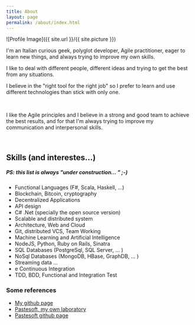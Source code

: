 ```yaml
---
title: About
layout: page
permalink: /about/index.html
---
```

![Profile Image]({{ site.url }}/{{ site.picture }})

<p>I'm an Italian curious geek, polyglot developer, Agile practitioner, eager to learn new things, 
and always trying to improve my own skills.

I like to deal with different people, different ideas and trying to get the best from
any situations.

I believe in the "right tool for the right job" so I prefer to learn and use different technologies than stick with only one.
</p>
</br>
<p>
I like the Agile principles and I believe in a strong and good team to achieve the best results, 
and for that I'm always trying to improve my communication and interpersonal skills.</p>
</br>
<h2>Skills (and interestes...)</h2>
<h5>PS: this list is always "under construction... " ;-) </h5>
<p>  </p>
<p>  </p>
<ul class="skill-list">
	<li>Functional Languages (F#, Scala, Haskell, ...)</li>
	<li>Blockchain, Bitcoin, cryptography</li>
	<li>Decentralized Applications</li>
    <li>API design</li>
    <li>C# .Net (specially the open source version)</li>
	<li>Scalable and distributed system</li>
	<li>Architecture, Web and Cloud</li>
    <li>Git, distributed VCS, Team Working</li>
    <li>Machine Learning and Artificial Intelligence</li>
	<li>NodeJS, Python, Ruby on Rails, Sinatra</li>
	<li>SQL Databases (PostgreSql, SQL Server, ... )</li>
	<li>NoSql Databases (MongoDB, HBase, GraphDB, ... )</li>
    <li>Streaming data ... </li>
	<li> e Continuous Integration</li>
	<li>TDD, BDD, Functional and Integration Test</li>
</ul>

<h3>Some references</h3>

<ul>
	<li><a href="https://github.com/palutz">My github page</a></li>
	<li><a href="http://www.pastesoft.com">Pastesoft, my own laboratory</a></li>
	<li><a href="https://github.com/pastesoft">Pastesoft github page</a></li>
</ul>